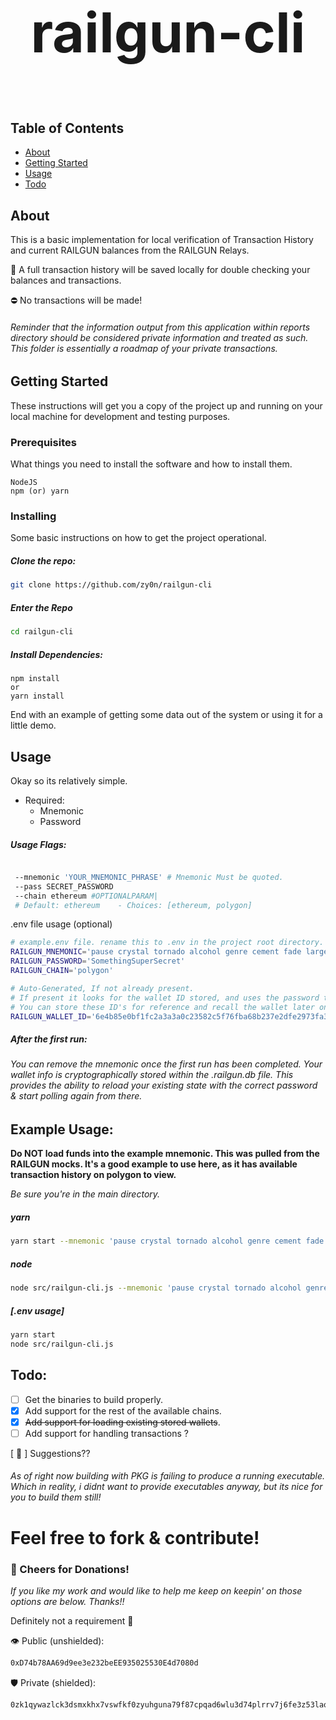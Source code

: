 # <p style="text-align: center; font-size: 88px">railgun-cli</p>

## Table of Contents

- [About](#about)
- [Getting Started](#getting_started)
- [Usage](#usage)
- [Todo](#todo)

## About <a name = "about"></a>

This is a basic implementation for local verification of Transaction History and current RAILGUN balances from the RAILGUN Relays.

🍻 A full transaction history will be saved locally for double checking your balances and transactions.

⛔️ No transactions will be made!

###### Reminder that the information output from this application within reports directory should be considered private information and treated as such. This folder is essentially a roadmap of your private transactions.

## Getting Started <a name = "getting_started"></a>

These instructions will get you a copy of the project up and running on your local machine for development and testing purposes.

### Prerequisites

What things you need to install the software and how to install them.

```
NodeJS
npm (or) yarn
```

### Installing

Some basic instructions on how to get the project operational.

##### Clone the repo:

```sh
git clone https://github.com/zy0n/railgun-cli
```

##### Enter the Repo

```sh
cd railgun-cli
```

##### Install Dependencies:

```
npm install
or
yarn install
```

End with an example of getting some data out of the system or using it for a little demo.

## Usage <a name = "usage"></a>

Okay so its relatively simple.

- Required:
  - Mnemonic
  - Password

##### Usage Flags:

```sh

 --mnemonic 'YOUR_MNEMONIC_PHRASE' # Mnemonic Must be quoted.
 --pass SECRET_PASSWORD
 --chain ethereum #OPTIONALPARAM|
 # Default: ethereum    - Choices: [ethereum, polygon]

```

.env file usage (optional)

```sh
# example.env file. rename this to .env in the project root directory.
RAILGUN_MNEMONIC='pause crystal tornado alcohol genre cement fade large song like bag where'
RAILGUN_PASSWORD='SomethingSuperSecret'
RAILGUN_CHAIN='polygon'

# Auto-Generated, If not already present.
# If present it looks for the wallet ID stored, and uses the password to decrypt.
# You can store these ID's for reference and recall the wallet later on with the correct password.
RAILGUN_WALLET_ID='6e4b85e0bf1fc2a3a3a0c23582c5f76fba68b237e2dfe2973fa3c0f21b8598b6'
```

##### After the first run:

###### You can remove the mnemonic once the first run has been completed. Your wallet info is cryptographically stored within the .railgun.db file. This provides the ability to reload your existing state with the correct password & start polling again from there.

## Example Usage:

**Do NOT load funds into the example mnemonic. This was pulled from the RAILGUN mocks. It's a good example to use here, as it has available transaction history on polygon to view.**

_Be sure you're in the main directory._

##### yarn

```sh
yarn start --mnemonic 'pause crystal tornado alcohol genre cement fade large song like bag where' --pass SomethingSecret --chain polygon
```

##### node

```sh
node src/railgun-cli.js --mnemonic 'pause crystal tornado alcohol genre cement fade large song like bag where' --pass SomethingSecret --chain polygon
```

##### [.env usage]

```sh
yarn start
node src/railgun-cli.js
```

## Todo: <a name = "todo"></a>

- [ ] Get the binaries to build properly.
- [x] Add support for the rest of the available chains.
- [x] ~~Add support for loading existing stored wallets~~.
- [ ] Add support for handling transactions ?

[ 🎱 ] Suggestions??

###### As of right now building with PKG is failing to produce a running executable. Which in reality, i didnt want to provide executables anyway, but its nice for you to build them still!

# Feel free to fork & contribute!

### 🍻 Cheers for Donations! <a name = "donate"></a>

_If you like my work and would like to help me keep on keepin' on those options are below. Thanks!!_

Definitely not a requirement 💋

👁️ Public (unshielded):

```sh
0xD74b78AA69d9ee3e232beEE935025530E4d7080d
```

🛡️ Private (shielded):

```sh
0zk1qywazlck3dsmxkhx7vswfkf0zyuhguna79f87cpqad6wlu3d74plrrv7j6fe3z53laqmr4aeh35unfg67etsksd80qj2pvf9r6egpyyhnh56qe9nntmevq6yu6u
```
